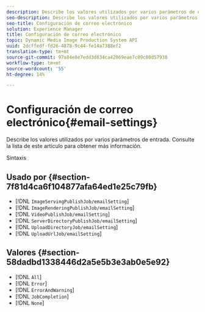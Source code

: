 ```yaml
---
description: Describe los valores utilizados por varios parámetros de entrada. Consulte la lista de este artículo para obtener más información.
seo-description: Describe los valores utilizados por varios parámetros de entrada. Consulte la lista de este artículo para obtener más información.
seo-title: Configuración de correo electrónico
solution: Experience Manager
title: Configuración de correo electrónico
topic: Dynamic Media Image Production System API
uuid: 2dcffedf-fd26-4878-9c44-fe14a7388ef2
translation-type: tm+mt
source-git-commit: 97a84e8e7edd3d834ca42069eae7c09c00d57938
workflow-type: tm+mt
source-wordcount: '55'
ht-degree: 14%

---
```



# Configuración de correo electrónico{#email-settings}

Describe los valores utilizados por varios parámetros de entrada. Consulte la lista de este artículo para obtener más información.

Sintaxis

## Usado por {#section-7f81d4ca6f104877afa64ed1e25c79fb}

* [!DNL `ImageServingPublishJob/emailSetting`]
* [!DNL `ImageRenderingPublishJob/emailSetting`]
* [!DNL `VideoPublishJob/emailSetting`]
* [!DNL `ServerDirectoryPublishJob/emailSetting`]
* [!DNL `UploadDirectoryJob/emailSetting`]
* [!DNL `UploadUrlJob/emailSetting`]

## Valores {#section-58dadbd1338446d2a5e5b3e3ab0e5e92}

* [!DNL `All`]
* [!DNL `Error`]
* [!DNL `ErrorAndWarning`]
* [!DNL `JobCompletion`]
* [!DNL `None`]

